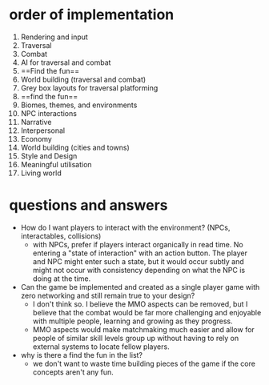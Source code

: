 # order of implementation
1. Rendering and input
2. Traversal
3. Combat
4. AI for traversal and combat
5. ==Find the fun==
6. World building (traversal and combat)
  1. Grey box layouts for traversal platforming
  2. ==find the fun==
  3. Biomes, themes, and environments
7. NPC interactions
  1. Narrative
  2. Interpersonal
  3. Economy
8. World building (cities and towns)
  1. Style and Design
  2. Meaningful utilisation
  3. Living world

# questions and answers
- How do I want players to interact with the environment? (NPCs, interactables, collisions)
  - with NPCs, prefer if players interact organically in read time. No entering a "state of interaction" with an action button. The player and NPC might enter such a state, but it would occur subtly and might not occur with consistency depending on what the NPC is doing at the time.
- Can the game be implemented and created as a single player game with zero networking and still remain true to your design?
  - I don't think so. I believe the MMO aspects can be removed, but I believe that the combat would be far more challenging and enjoyable with multiple people, learning and growing as they progress.
  - MMO aspects would make matchmaking much easier and allow for people of similar skill levels group up without having to rely on external systems to locate fellow players.
- why is there a find the fun in the list?
  - we don't want to waste time building pieces of the game if the core concepts aren't any fun.